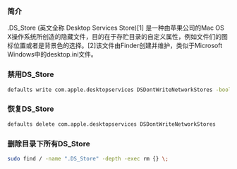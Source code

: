 ### 简介

.DS_Store (英文全称 Desktop Services Store)[1] 是一种由苹果公司的Mac OS X操作系统所创造的隐藏文件，目的在于存贮目录的自定义属性，例如文件们的图标位置或者是背景色的选择。[2]该文件由Finder创建并维护，类似于Microsoft Windows中的desktop.ini文件。

### 禁用DS_Store

```bash
defaults write com.apple.desktopservices DSDontWriteNetworkStores -bool TRUE
```

### 恢复DS_Store

```bash
defaults delete com.apple.desktopservices DSDontWriteNetworkStores
```

### 删除目录下所有DS_Store

```bash
sudo find / -name ".DS_Store" -depth -exec rm {} \;
```